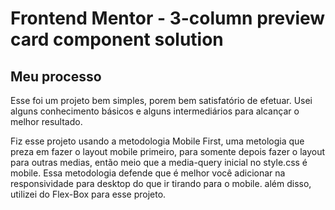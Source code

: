 # Frontend Mentor - 3-column preview card component solution

## Meu processo

Esse foi um projeto bem simples, porem bem satisfatório de efetuar.
Usei alguns conhecimento básicos e alguns intermediários para alcançar o melhor resultado.

Fiz esse projeto usando a metodologia Mobile First, uma metologia que preza em fazer o layout mobile primeiro, para somente depois fazer o layout para outras medias, então meio que a media-query inicial no style.css é mobile.
Essa metodologia defende que é melhor você adicionar na responsividade para desktop do que ir tirando para o mobile.
além disso, utilizei do Flex-Box para esse projeto.

